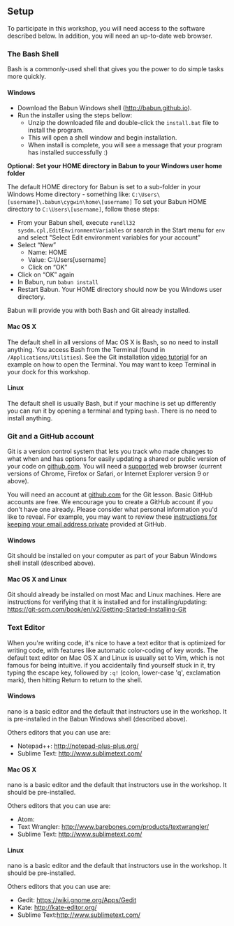 ## Setup

  To participate in this workshop, you will need access to the software described below.
  In addition, you will need an up-to-date web browser.

### The Bash Shell    

Bash is a commonly-used shell that gives you the power to do simple tasks more quickly.

#### Windows
* Download the Babun Windows shell (<a href="http://babun.github.io">http://babun.github.io</a>).
* Run the installer using the steps bellow:
    * Unzip the downloaded file and double-click the `install.bat` file to install the program.
    * This will open a shell window and begin installation.
    * When install is complete, you will see a message that your program has installed successfully :)

**Optional: Set your HOME directory in Babun to your Windows user home folder**

The default HOME directory for Babun is set to a sub-folder in your Windows Home directory - something like: `C:\Users\[username]\.babun\cygwin\home\[username]`
To set your Babun HOME directory to `C:\Users\[username]`, follow these steps:
* From your Babun shell, execute `rundll32 sysdm.cpl,EditEnvironmentVariables` or search in the Start menu for `env` and select "Select Edit environment variables for your account”
* Select “New”
    * Name: HOME
    * Value: C:\Users\[username]
    * Click on “OK”
* Click on “OK” again
* In Babun, run `babun install`
* Restart Babun. Your HOME directory should now be you Windows user directory.

Babun will provide you with both Bash and Git already installed.

#### Mac OS X
The default shell in all versions of Mac OS X is Bash, so no
        need to install anything.  You access Bash from the Terminal
        (found in
        `/Applications/Utilities`).
        See the Git installation <a href="https://www.youtube.com/watch?v=9LQhwETCdwY ">video tutorial</a>
        for an example on how to open the Terminal.
        You may want to keep
        Terminal in your dock for this workshop.

#### Linux
The default shell is usually Bash, but if your
        machine is set up differently you can run it by opening a
        terminal and typing <code>bash</code>.  There is no need to
        install anything.

### Git and a GitHub account
Git is a version control system that lets you track who made changes
    to what when and has options for easily updating a shared or public
    version of your code
    on <a href="https://github.com/">github.com</a>. You will need a
    <a href="https://help.github.com/articles/supported-browsers/">supported</a>
    web browser (current versions of Chrome, Firefox or Safari,
    or Internet Explorer version 9 or above).

You will need an account at <a href="https://github.com/">github.com</a>
    for the Git lesson. Basic GitHub accounts are free. We encourage
    you to create a GitHub account if you don't have one already.
    Please consider what personal information you'd like to reveal. For
    example, you may want to review these
    <a href="https://help.github.com/articles/keeping-your-email-address-private/">instructions
    for keeping your email address private</a> provided at GitHub.

#### Windows
Git should be installed on your computer as part of your Babun Windows shell
        install (described above).

#### Mac OS X and Linux
Git should already be installed on most Mac and Linux machines. Here are instructions for verifying that it is installed and for installing/updating: https://git-scm.com/book/en/v2/Getting-Started-Installing-Git

### Text Editor

When you're writing code, it's nice to have a text editor that is
    optimized for writing code, with features like automatic
    color-coding of key words.  The default text editor on Mac OS X and
    Linux is usually set to Vim, which is not famous for being
    intuitive.  if you accidentally find yourself stuck in it, try
    typing the escape key, followed by <code>:q!</code> (colon, lower-case 'q',
    exclamation mark), then hitting Return to return to the shell.

#### Windows
nano is a basic editor and the default that instructors use in the workshop. It is pre-installed in the Babun Windows shell (described above).

Others editors that you can use are:
* Notepad++: http://notepad-plus-plus.org/
* Sublime Text: http://www.sublimetext.com/

#### Mac OS X
nano is a basic editor and the default that instructors use in the workshop. It should be pre-installed.

Others editors that you can use are:
* Atom: 
* Text Wrangler: http://www.barebones.com/products/textwrangler/
* Sublime Text: http://www.sublimetext.com/

#### Linux
nano is a basic editor and the default that instructors use in the workshop. It should be pre-installed.

Others editors that you can use are:
* Gedit: https://wiki.gnome.org/Apps/Gedit
* Kate: http://kate-editor.org/
* Sublime Text:http://www.sublimetext.com/
